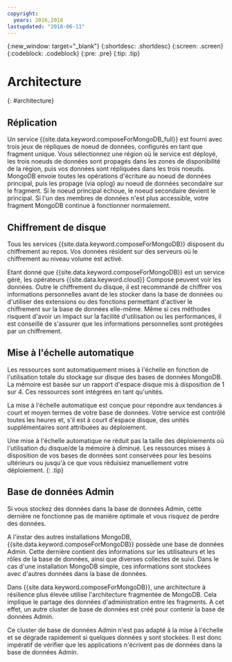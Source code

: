 ```yaml
---
copyright:
  years: 2016,2018
lastupdated: "2018-06-11"
---
```


{:new_window: target="_blank"}
{:shortdesc: .shortdesc}
{:screen: .screen}
{:codeblock: .codeblock}
{:pre: .pre}
{:tip: .tip}

# Architecture 
{: #architecture}

## Réplication

Un service {{site.data.keyword.composeForMongoDB_full}} est fourni avec trois jeux de répliques de noeud de données, configurés en tant que fragment unique. Vous sélectionnez une région où le service est déployé, les trois noeuds de données sont propagés dans les zones de disponibilité de la région, puis vos données sont répliquées dans les trois noeuds. MongoDB envoie toutes les opérations d'écriture au noeud de données principal, puis les propage (via oplog) au noeud de données secondaire sur le fragment. Si le noeud principal échoue, le noeud secondaire devient le principal. Si l'un des membres de données n'est plus accessible, votre fragment MongoDB continue à fonctionner normalement.

## Chiffrement de disque

Tous les services {{site.data.keyword.composeForMongoDB}} disposent du chiffrement au repos. Vos données résident sur des serveurs où le chiffrement au niveau volume est activé. 

Etant donné que {{site.data.keyword.composeForMongoDB}} est un service géré, les opérateurs {{site.data.keyword.cloud}} Compose peuvent voir les données. Outre le chiffrement du disque, il est recommandé de chiffrer vos informations personnelles avant de les stocker dans la base de données ou d'utiliser des extensions ou des fonctions permettant d'activer le chiffrement sur la base de données elle-même. Même si ces méthodes risquent d'avoir un impact sur la facilité d'utilisation ou les performances, il est conseillé de s'assurer que les informations personnelles sont protégées par un chiffrement.

## Mise à l'échelle automatique

Les ressources sont automatiquement mises à l'échelle en fonction de l'utilisation totale du stockage sur disque des bases de données MongoDB. La mémoire est basée sur un rapport d'espace disque mis à disposition de 1 sur 4. Ces ressources sont intégrées en tant qu'unités.

La mise à l'échelle automatique est conçue pour répondre aux tendances à court et moyen termes de votre base de données. Votre service est contrôlé toutes les heures et, s'il est à court d'espace disque, des unités supplémentaires sont attribuées au déploiement. 

Une mise à l'échelle automatique ne réduit pas la taille des déploiements où l'utilisation du disque/de la mémoire à diminué. Les ressources mises à disposition de vos bases de données sont conservées pour les besoins ultérieurs ou jusqu'à ce que vous réduisiez manuellement votre déploiement.
{: .tip}

## Base de données Admin

Si vous stockez des données dans la base de données Admin, cette dernière ne fonctionne pas de manière optimale et vous risquez de perdre des données.

A l'instar des autres installations MongoDB, {{site.data.keyword.composeForMongoDB}} possède une base de données Admin. Cette dernière contient des informations sur les utilisateurs et les rôles de la base de données, ainsi que diverses collectes de suivi. Dans le cas d'une installation MongoDB simple, ces informations sont stockées avec d'autres données dans la base de données. 

Dans {{site.data.keyword.composeForMongoDB}}, une architecture à résilience plus élevée utilise l'architecture fragmentée de MongoDB. Cela implique le partage des données d'administration entre les fragments. A cet effet, un autre cluster de base de données est créé pour contenir la base de données Admin.

Ce cluster de base de données Admin n'est pas adapté à la mise à l'échelle et se dégrade rapidement si quelques données y sont stockées. Il est donc impératif de vérifier que les applications n'écrivent pas de données dans la base de données Admin.
